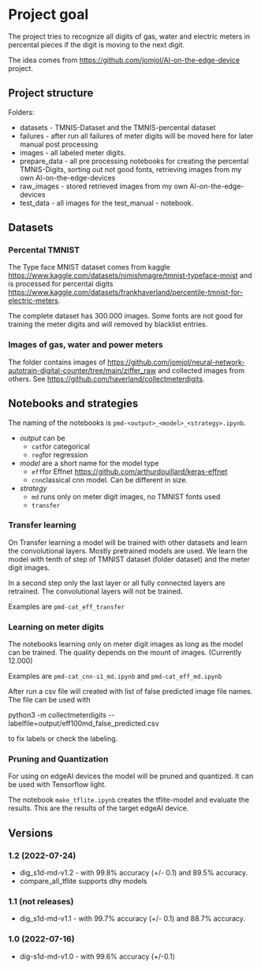 # Project goal

The project tries to recognize all digits of gas, water and electric meters in percental pieces if the digit is moving to the next digit.

The idea comes from <https://github.com/jomjol/AI-on-the-edge-device> project.

## Project structure

Folders:

* datasets - TMNIS-Dataset and the TMNIS-percental dataset
* failures - after run all failures of meter digits will be moved here for later manual post processing
* images - all labeled meter digits.
* prepare_data - all pre processing notebooks for creating the percental TMNIS-Digits, sorting out not good fonts, retrieving images from my own AI-on-the-edge-devices
* raw_images - stored retrieved images from my own AI-on-the-edge-devices
* test_data - all images for the test_manual - notebook.

## Datasets

### Percental TMNIST

The Type face MNIST dataset comes from kaggle <https://www.kaggle.com/datasets/nimishmagre/tmnist-typeface-mnist> and is processed for percental digits <https://www.kaggle.com/datasets/frankhaverland/percentile-tmnist-for-electric-meters>.

The complete dataset has 300.000 images. Some fonts are not good for training the meter digits and will removed by blacklist entries.

### Images of gas, water and power meters

The folder contains images of <https://github.com/jomjol/neural-network-autotrain-digital-counter/tree/main/ziffer_raw> and collected images from others. See <https://github.com/haverland/collectmeterdigits>.

## Notebooks and strategies

The naming of the notebooks is `pmd-<output>_<model>_<strategy>.ipynb`.

* *output* can be
  * `cat`for categorical
  * `reg`for regression
* *model* are a short name for the model type
  * `eff`for Effnet <https://github.com/arthurdouillard/keras-effnet>
  * `cnn`classical cnn model. Can be different in size.
* *strategy*
  * `md` runs only on meter digit images, no TMNIST fonts used
  * `transfer`
  
### Transfer learning

On Transfer learning a model will be trained with other datasets and learn the convolutional layers.
Mostly pretrained models are used. We learn the model with tenth of step of TMNIST dataset (folder dataset) and the meter digit images.

In a second step only the last layer or all fully connected layers are retrained. The convolutional layers will not be trained.

Examples are `pmd-cat_eff_transfer`

### Learning on meter digits

The notebooks learning only on meter digit images as long as the model can be trained. The quality depends on the mount of images. (Currently 12.000)

Examples are `pmd-cat_cnn-s1_md.ipynb` and `pmd-cat_eff_md.ipynb`

After run a csv file will created with list of false predicted image file names. The file can be used with

   python3 -m collectmeterdigits --labelfile=output/eff100md_false_predicted.csv

to fix labels or check the labeling.

### Pruning and Quantization

For using on edgeAI devices the model will be pruned and quantized. It can be used with Tensorflow light.

The notebook `make_tflite.ipynb` creates the tflite-model and evaluate the results. This are the results of the target edgeAI device.

## Versions

### 1.2 (2022-07-24)

* dig_s1d-md-v1.2 - with 99.8% accuracy (+/- 0.1) and 89.5% accuracy.
* compare_all_tflite supports dhy models

### 1.1 (not releases)

* dig_s1d-md-v1.1 - with 99.7% accuracy (+/- 0.1) and 88.7% accuracy.

### 1.0 (2022-07-16)

* dig-s1d-md-v1.0 - with 99.6% accuracy (+/-0.1)
